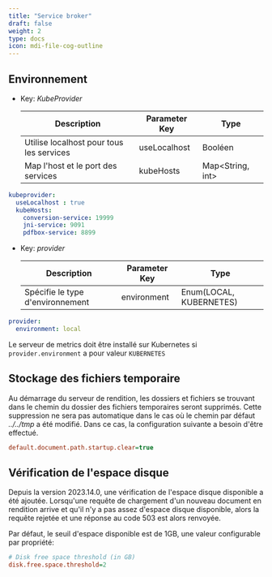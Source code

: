 ```yaml
---
title: "Service broker"
draft: false
weight: 2
type: docs
icon: mdi-file-cog-outline
---
```


## Environnement

- Key: *KubeProvider*

    | Description                              | Parameter Key | Type             |
    | ---------------------------------------- | ------------- | ---------------- |
    | Utilise localhost pour tous les services | useLocalhost  | Booléen          |
    | Map l'host et le port des services       | kubeHosts     | Map<String, int> |


```yaml
kubeprovider:
  useLocalhost : true
  kubeHosts:
    conversion-service: 19999
    jni-service: 9091
    pdfbox-service: 8899
```


- Key: *provider*

    | Description                      | Parameter Key | Type                    |
    | -------------------------------- | ------------- | ----------------------- |
    | Spécifie le type d'environnement | environment   | Enum(LOCAL, KUBERNETES) |


```yaml
provider:
  environment: local
```



Le serveur de metrics doit être installé sur Kubernetes si `provider.environment` a pour valeur `KUBERNETES`


## Stockage des fichiers temporaire

Au démarrage du serveur de rendition, les dossiers et fichiers se trouvant dans le chemin du dossier des fichiers temporaires seront supprimés.
 Cette suppression ne sera pas automatique dans le cas où le chemin par défaut *../../tmp* a été modifié. 
 Dans ce cas, la configuration suivante a besoin d'être effectué.


```cfg
default.document.path.startup.clear=true
```


## Vérification de l'espace disque

Depuis la version 2023.14.0, une vérification de l'espace disque disponible a été ajoutée.
Lorsqu'une requête de chargement d'un nouveau document en rendition arrive et qu'il n'y a pas assez d'espace disque disponible,
alors la requête rejetée et une réponse au code 503 est alors renvoyée.

Par défaut, le seuil d'espace disponible est de 1GB, une valeur configurable par propriété:


```cfg
# Disk free space threshold (in GB)
disk.free.space.threshold=2
```

